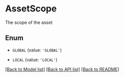 # AssetScope

The scope of the asset

## Enum

* `GLOBAL` (value: `'GLOBAL'`)

* `LOCAL` (value: `'LOCAL'`)

[[Back to Model list]](../README.md#documentation-for-models) [[Back to API list]](../README.md#documentation-for-api-endpoints) [[Back to README]](../README.md)


